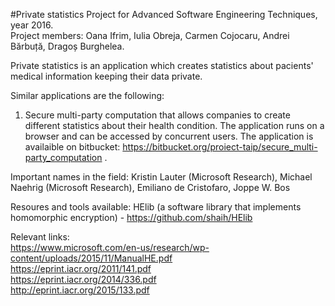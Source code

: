 #Private statistics
Project for Advanced Software Engineering Techniques, year 2016.  
Project members: Oana Ifrim, Iulia Obreja, Carmen Cojocaru, Andrei Bărbuță, Dragoș Burghelea.

Private statistics is an application which creates statistics about pacients' medical information keeping their data private.

Similar applications are the following:
1. Secure multi-party computation that allows companies to create different statistics about their health condition. The application runs on a browser and can be accessed by concurrent users. The application is availaible on bitbucket: https://bitbucket.org/proiect-taip/secure_multi-party_computation .

Important names in the field: 
Kristin Lauter (Microsoft Research), Michael Naehrig (Microsoft Research), Emiliano de Cristofaro, Joppe W. Bos

Resoures and tools available:
HElib (a software library that implements homomorphic encryption) - https://github.com/shaih/HElib 

Relevant links:  
https://www.microsoft.com/en-us/research/wp-content/uploads/2015/11/ManualHE.pdf  
https://eprint.iacr.org/2011/141.pdf  
https://eprint.iacr.org/2014/336.pdf  
http://eprint.iacr.org/2015/133.pdf  

